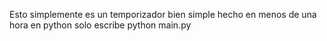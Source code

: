 Esto simplemente es un temporizador bien simple hecho en menos de una hora en python solo escribe python main.py
